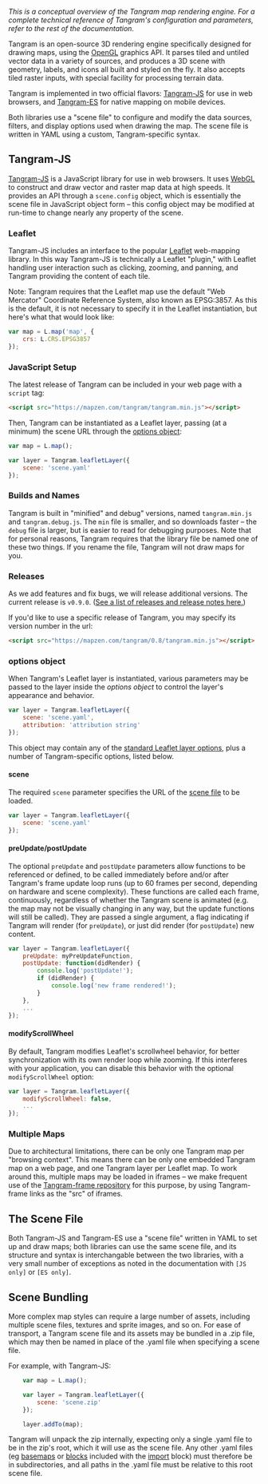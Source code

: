 *This is a conceptual overview of the Tangram map rendering engine. For a complete technical reference of Tangram's configuration and parameters, refer to the rest of the documentation.*

Tangram is an open-source 3D rendering engine specifically designed for drawing maps, using the [OpenGL](https://en.wikipedia.org/wiki/OpenGL) graphics API. It parses tiled and untiled vector data in a variety of sources, and produces a 3D scene with geometry, labels, and icons all built and styled on the fly. It also accepts tiled raster inputs, with special facility for processing terrain data.

Tangram is implemented in two official flavors: [Tangram-JS](https://github.com/tangrams/tangram) for use in web browsers, and [Tangram-ES](https://github.com/tangrams/tangram-es) for native mapping on mobile devices.

Both libraries use a "scene file" to configure and modify the data sources, filters, and display options used when drawing the map. The scene file is written in YAML using a custom, Tangram-specific syntax.

## Tangram-JS

[Tangram-JS](https://github.com/tangrams/tangram) is a JavaScript library for use in web browsers. It uses [WebGL](https://www.khronos.org/webgl/) to construct and draw vector and raster map data at high speeds. It provides an API through a `scene.config` object, which is essentially the scene file in JavaScript object form – this config object may be modified at run-time to change nearly any property of the scene.

### Leaflet

Tangram-JS includes an interface to the popular [Leaflet](http://leafletjs.com/) web-mapping library. In this way Tangram-JS is technically a Leaflet "plugin," with Leaflet handling user interaction such as clicking, zooming, and panning, and Tangram providing the content of each tile.

Note: Tangram requires that the Leaflet map use the default "Web Mercator" Coordinate Reference System, also known as EPSG:3857. As this is the default, it is not necessary to specify it in the Leaflet instantiation, but here's what that would look like:

```javascript
var map = L.map('map', {
    crs: L.CRS.EPSG3857
});
```

### JavaScript Setup

The latest release of Tangram can be included in your web page with a `script` tag:

```html
<script src="https://mapzen.com/tangram/tangram.min.js"></script>
```

Then, Tangram can be instantiated as a Leaflet layer, passing (at a minimum) the scene URL through the [options object](#options-object):

```javascript
var map = L.map();

var layer = Tangram.leafletLayer({
    scene: 'scene.yaml'
});
```

### Builds and Names

Tangram is built in "minified" and debug" versions, named `tangram.min.js` and `tangram.debug.js`. The `min` file is smaller, and so downloads faster – the `debug` file is larger, but is easier to read for debugging purposes. Note that for personal reasons, Tangram requires that the library file be named one of these two things. If you rename the file, Tangram will not draw maps for you.

### Releases

As we add features and fix bugs, we will release additional versions. The current release is `v0.9.0`. ([See a list of releases and release notes here.](https://github.com/tangrams/tangram/releases))

If you'd like to use a specific release of Tangram, you may specify its version number in the url:

```html
<script src="https://mapzen.com/tangram/0.8/tangram.min.js"></script>
```

### options object

When Tangram's Leaflet layer is instantiated, various parameters may be passed to the layer inside the _options object_ to control the layer's appearance and behavior.

```javascript
var layer = Tangram.leafletLayer({
    scene: 'scene.yaml',
    attribution: 'attribution string'
});
```
This object may contain any of the [standard Leaflet layer options](http://leafletjs.com/reference.html), plus a number of Tangram-specific options, listed below.

#### scene
The required `scene` parameter specifies the URL of the [scene file](Scene-file.md) to be loaded.
```javascript
var layer = Tangram.leafletLayer({
    scene: 'scene.yaml'
});
```

#### preUpdate/postUpdate
The optional `preUpdate` and `postUpdate` parameters allow functions to be referenced or defined, to be called immediately before and/or after Tangram's frame update loop runs (up to 60 frames per second, depending on hardware and scene complexity). These functions are called each frame, continuously, regardless of whether the Tangram scene is animated (e.g. the map may not be visually changing in any way, but the update functions will still be called). They are passed a single argument, a flag indicating if Tangram will render (for `preUpdate`), or just did render (for `postUpdate`) new content.
```javascript
var layer = Tangram.leafletLayer({
    preUpdate: myPreUpdateFunction,
    postUpdate: function(didRender) {
        console.log('postUpdate!');
        if (didRender) {
            console.log('new frame rendered!');
        }
    },
    ...
});
```

#### modifyScrollWheel
By default, Tangram modifies Leaflet's scrollwheel behavior, for better synchronization with its own render loop while zooming. If this interferes with your application, you can disable this behavior with the optional `modifyScrollWheel` option:

```javascript
var layer = Tangram.leafletLayer({
    modifyScrollWheel: false,
    ...
});
```

### Multiple Maps

Due to architectural limitations, there can be only one Tangram map per "browsing context". This means there can be only one embedded Tangram map on a web page, and one Tangram layer per Leaflet map. To work around this, multiple maps may be loaded in iframes – we make frequent use of the [Tangram-frame repository](https://github.com/tangrams/tangram-frame) for this purpose, by using Tangram-frame links as the "src" of iframes.

## The Scene File

Both Tangram-JS and Tangram-ES use a "scene file" written in YAML to set up and draw maps; both libraries can use the same scene file, and its structure and syntax is interchangable between the two libraries, with a very small number of exceptions as noted in the documentation with `[JS only]` or `[ES only]`.

## Scene Bundling

More complex map styles can require a large number of assets, including multiple scene files, textures and sprite images, and so on. For ease of transport, a Tangram scene file and its assets may be bundled in a .zip file, which may then be named in place of the .yaml file when specifying a scene file.

For example, with Tangram-JS:

```js
    var map = L.map();

    var layer = Tangram.leafletLayer({
        scene: 'scene.zip'
    });

    layer.addTo(map);
```

Tangram will unpack the zip internally, expecting only a single .yaml file to be in the zip's root, which it will use as the scene file. Any other .yaml files (eg [basemaps](https://mapzen.com/blog/introducing-refill-cinnabar-and-zinc-styles-for-tangram/) or [blocks](https://github.com/tangrams/blocks) included with the [import](https://mapzen.com/documentation/tangram/import/) block) must therefore be in subdirectories, and all paths in the .yaml file must be relative to this root scene file.
